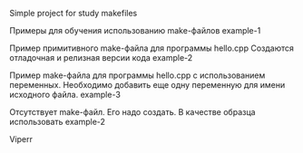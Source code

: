 Simple project for study makefiles

Примеры для обучения использованию make-файлов
example-1

Пример примитивного make-файла для программы hello.cpp Создаются отладочная и релизная версии кода
example-2

Пример make-файла для программы hello.cpp с использованием переменных. Необходимо добавить еще одну переменную для имени исходного файла.
example-3

Отсутствует make-файл. Его надо создать. В качестве образца использовать example-2

Viperr
